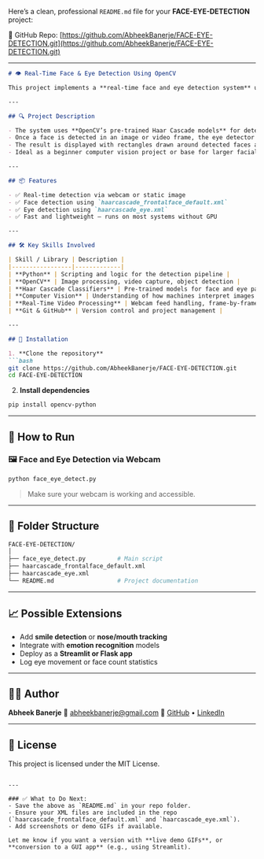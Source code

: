 Here’s a clean, professional `README.md` file for your **FACE-EYE-DETECTION** project:

🔗 GitHub Repo: [https://github.com/AbheekBanerje/FACE-EYE-DETECTION.git](https://github.com/AbheekBanerje/FACE-EYE-DETECTION.git)

---

````markdown
# 👁️ Real-Time Face & Eye Detection Using OpenCV

This project implements a **real-time face and eye detection system** using **Haar Cascade Classifiers** in **OpenCV**. It can process live video from a webcam or images to detect faces and then locate eyes within those faces. This serves as a foundation for many computer vision applications including gaze tracking, emotion recognition, and user interaction systems.

---

## 🔍 Project Description

- The system uses **OpenCV’s pre-trained Haar Cascade models** for detecting frontal faces and eyes.
- Once a face is detected in an image or video frame, the eye detector is applied within the face region for precision.
- The result is displayed with rectangles drawn around detected faces and eyes in real time.
- Ideal as a beginner computer vision project or base for larger facial recognition systems.

---

## 📦 Features

- ✅ Real-time detection via webcam or static image
- ✅ Face detection using `haarcascade_frontalface_default.xml`
- ✅ Eye detection using `haarcascade_eye.xml`
- ✅ Fast and lightweight – runs on most systems without GPU

---

## 🛠️ Key Skills Involved

| Skill / Library | Description |
|-----------------|-------------|
| **Python** | Scripting and logic for the detection pipeline |
| **OpenCV** | Image processing, video capture, object detection |
| **Haar Cascade Classifiers** | Pre-trained models for face and eye pattern detection |
| **Computer Vision** | Understanding of how machines interpret images |
| **Real-Time Video Processing** | Webcam feed handling, frame-by-frame detection |
| **Git & GitHub** | Version control and project management |

---

## 🔧 Installation

1. **Clone the repository**
```bash
git clone https://github.com/AbheekBanerje/FACE-EYE-DETECTION.git
cd FACE-EYE-DETECTION
````

2. **Install dependencies**

```bash
pip install opencv-python
```

---

## 🚀 How to Run

### 🖼️ Face and Eye Detection via Webcam

```bash
python face_eye_detect.py
```

> Make sure your webcam is working and accessible.

---

## 📁 Folder Structure

```bash
FACE-EYE-DETECTION/
│
├── face_eye_detect.py         # Main script
├── haarcascade_frontalface_default.xml
├── haarcascade_eye.xml
└── README.md                  # Project documentation
```

---

## 📈 Possible Extensions

* Add **smile detection** or **nose/mouth tracking**
* Integrate with **emotion recognition** models
* Deploy as a **Streamlit or Flask app**
* Log eye movement or face count statistics

---

## 🧑‍💻 Author

**Abheek Banerje**
📧 [abheekbanerje@gmail.com](mailto:abheekbanerje@gmail.com)
🔗 [GitHub](https://github.com/AbheekBanerje) • [LinkedIn](https://linkedin.com/in/abheekbanerje)

---

## 📜 License

This project is licensed under the MIT License.

```

---

### ✅ What to Do Next:
- Save the above as `README.md` in your repo folder.
- Ensure your XML files are included in the repo (`haarcascade_frontalface_default.xml` and `haarcascade_eye.xml`).
- Add screenshots or demo GIFs if available.

Let me know if you want a version with **live demo GIFs**, or **conversion to a GUI app** (e.g., using Streamlit).
```
